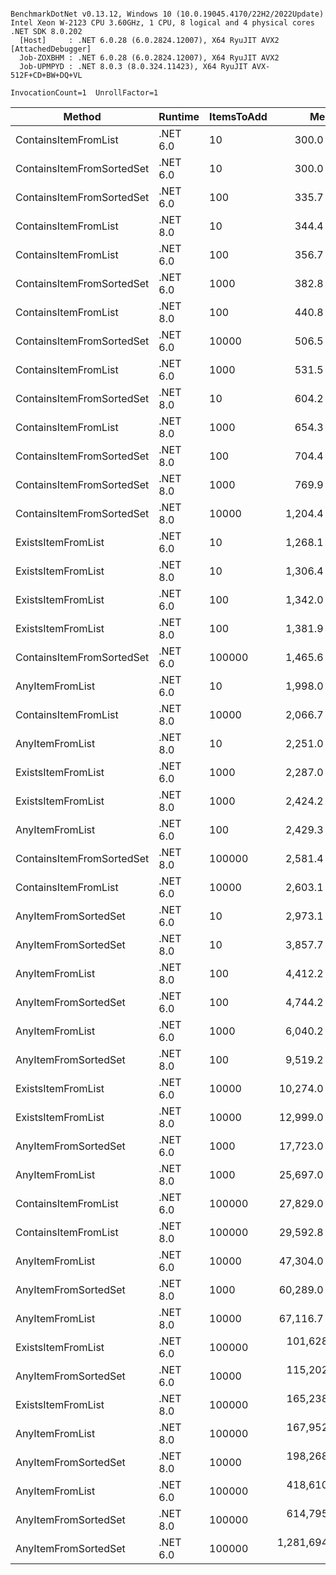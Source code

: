 ```

BenchmarkDotNet v0.13.12, Windows 10 (10.0.19045.4170/22H2/2022Update)
Intel Xeon W-2123 CPU 3.60GHz, 1 CPU, 8 logical and 4 physical cores
.NET SDK 8.0.202
  [Host]     : .NET 6.0.28 (6.0.2824.12007), X64 RyuJIT AVX2 [AttachedDebugger]
  Job-ZOXBHM : .NET 6.0.28 (6.0.2824.12007), X64 RyuJIT AVX2
  Job-UPMPYD : .NET 8.0.3 (8.0.324.11423), X64 RyuJIT AVX-512F+CD+BW+DQ+VL

InvocationCount=1  UnrollFactor=1  

```
| Method                    | Runtime  | ItemsToAdd | Mean           | Error         | StdDev        | Median         | Rank | Allocated |
|-------------------------- |--------- |----------- |---------------:|--------------:|--------------:|---------------:|-----:|----------:|
| ContainsItemFromList      | .NET 6.0 | 10         |       300.0 ns |       0.00 ns |       0.00 ns |       300.0 ns |    1 |     544 B |
| ContainsItemFromSortedSet | .NET 6.0 | 10         |       300.0 ns |       0.00 ns |       0.00 ns |       300.0 ns |    1 |     544 B |
| ContainsItemFromSortedSet | .NET 6.0 | 100        |       335.7 ns |      19.22 ns |      56.07 ns |       300.0 ns |    1 |     544 B |
| ContainsItemFromList      | .NET 8.0 | 10         |       344.4 ns |      23.51 ns |      65.53 ns |       300.0 ns |    1 |     400 B |
| ContainsItemFromList      | .NET 6.0 | 100        |       356.7 ns |      23.29 ns |      67.56 ns |       300.0 ns |    1 |     544 B |
| ContainsItemFromSortedSet | .NET 6.0 | 1000       |       382.8 ns |      20.69 ns |      60.68 ns |       400.0 ns |    1 |     544 B |
| ContainsItemFromList      | .NET 8.0 | 100        |       440.8 ns |      20.79 ns |      60.64 ns |       400.0 ns |    1 |     400 B |
| ContainsItemFromSortedSet | .NET 6.0 | 10000      |       506.5 ns |      57.60 ns |     163.39 ns |       500.0 ns |    1 |     544 B |
| ContainsItemFromList      | .NET 6.0 | 1000       |       531.5 ns |      34.84 ns |      98.26 ns |       500.0 ns |    1 |     544 B |
| ContainsItemFromSortedSet | .NET 8.0 | 10         |       604.2 ns |      29.29 ns |      84.50 ns |       600.0 ns |    2 |     400 B |
| ContainsItemFromList      | .NET 8.0 | 1000       |       654.3 ns |      68.01 ns |     191.82 ns |       600.0 ns |    2 |     400 B |
| ContainsItemFromSortedSet | .NET 8.0 | 100        |       704.4 ns |      32.67 ns |      91.07 ns |       700.0 ns |    2 |     400 B |
| ContainsItemFromSortedSet | .NET 8.0 | 1000       |       769.9 ns |      26.39 ns |      74.87 ns |       800.0 ns |    2 |     400 B |
| ContainsItemFromSortedSet | .NET 8.0 | 10000      |     1,204.4 ns |      86.53 ns |     241.21 ns |     1,200.0 ns |    3 |     400 B |
| ExistsItemFromList        | .NET 6.0 | 10         |     1,268.1 ns |      47.38 ns |     135.17 ns |     1,250.0 ns |    4 |     608 B |
| ExistsItemFromList        | .NET 8.0 | 10         |     1,306.4 ns |      63.33 ns |     180.68 ns |     1,200.0 ns |    4 |     464 B |
| ExistsItemFromList        | .NET 6.0 | 100        |     1,342.0 ns |      38.03 ns |     104.74 ns |     1,400.0 ns |    4 |     608 B |
| ExistsItemFromList        | .NET 8.0 | 100        |     1,381.9 ns |      61.67 ns |     175.95 ns |     1,350.0 ns |    4 |     464 B |
| ContainsItemFromSortedSet | .NET 6.0 | 100000     |     1,465.6 ns |     122.13 ns |     352.38 ns |     1,400.0 ns |    4 |     496 B |
| AnyItemFromList           | .NET 6.0 | 10         |     1,998.0 ns |      52.58 ns |     155.04 ns |     2,000.0 ns |    5 |     648 B |
| ContainsItemFromList      | .NET 8.0 | 10000      |     2,066.7 ns |     310.48 ns |     895.80 ns |     2,000.0 ns |    5 |     400 B |
| AnyItemFromList           | .NET 8.0 | 10         |     2,251.0 ns |      89.25 ns |     257.52 ns |     2,250.0 ns |    5 |     504 B |
| ExistsItemFromList        | .NET 6.0 | 1000       |     2,287.0 ns |     202.79 ns |     597.92 ns |     2,400.0 ns |    5 |     608 B |
| ExistsItemFromList        | .NET 8.0 | 1000       |     2,424.2 ns |     202.84 ns |     594.89 ns |     2,300.0 ns |    5 |     464 B |
| AnyItemFromList           | .NET 6.0 | 100        |     2,429.3 ns |      99.62 ns |     292.16 ns |     2,400.0 ns |    5 |     648 B |
| ContainsItemFromSortedSet | .NET 8.0 | 100000     |     2,581.4 ns |     618.03 ns |   1,793.00 ns |     3,500.0 ns |    6 |     400 B |
| ContainsItemFromList      | .NET 6.0 | 10000      |     2,603.1 ns |     352.83 ns |   1,017.99 ns |     2,550.0 ns |    6 |     544 B |
| AnyItemFromSortedSet      | .NET 6.0 | 10         |     2,973.1 ns |      90.19 ns |     255.86 ns |     3,000.0 ns |    7 |     776 B |
| AnyItemFromSortedSet      | .NET 8.0 | 10         |     3,857.7 ns |     157.63 ns |     457.31 ns |     3,800.0 ns |    8 |     616 B |
| AnyItemFromList           | .NET 8.0 | 100        |     4,412.2 ns |     464.39 ns |   1,354.66 ns |     4,400.0 ns |    9 |     504 B |
| AnyItemFromSortedSet      | .NET 6.0 | 100        |     4,744.2 ns |     497.14 ns |   1,426.40 ns |     4,400.0 ns |    9 |     824 B |
| AnyItemFromList           | .NET 6.0 | 1000       |     6,040.2 ns |     765.02 ns |   2,219.45 ns |     6,100.0 ns |   10 |     648 B |
| AnyItemFromSortedSet      | .NET 8.0 | 100        |     9,519.2 ns |   1,037.20 ns |   3,041.94 ns |     9,700.0 ns |   11 |     664 B |
| ExistsItemFromList        | .NET 6.0 | 10000      |    10,274.0 ns |   1,918.45 ns |   5,656.58 ns |     9,100.0 ns |   11 |     608 B |
| ExistsItemFromList        | .NET 8.0 | 10000      |    12,999.0 ns |   2,454.05 ns |   7,158.56 ns |    13,250.0 ns |   12 |     464 B |
| AnyItemFromSortedSet      | .NET 6.0 | 1000       |    17,723.0 ns |   2,836.12 ns |   8,362.36 ns |    17,650.0 ns |   13 |     872 B |
| AnyItemFromList           | .NET 8.0 | 1000       |    25,697.0 ns |   4,783.07 ns |  14,027.91 ns |    24,200.0 ns |   14 |     504 B |
| ContainsItemFromList      | .NET 6.0 | 100000     |    27,829.0 ns |   4,062.06 ns |  11,977.07 ns |    28,750.0 ns |   14 |     496 B |
| ContainsItemFromList      | .NET 8.0 | 100000     |    29,592.8 ns |   6,393.96 ns |  18,550.05 ns |    26,000.0 ns |   14 |     400 B |
| AnyItemFromList           | .NET 6.0 | 10000      |    47,304.0 ns |   8,492.99 ns |  25,041.79 ns |    46,200.0 ns |   15 |     648 B |
| AnyItemFromSortedSet      | .NET 8.0 | 1000       |    60,289.0 ns |  11,582.22 ns |  34,150.44 ns |    59,100.0 ns |   16 |     712 B |
| AnyItemFromList           | .NET 8.0 | 10000      |    67,116.7 ns |   4,749.89 ns |  13,704.51 ns |    69,050.0 ns |   17 |     504 B |
| ExistsItemFromList        | .NET 6.0 | 100000     |   101,628.0 ns |  18,336.88 ns |  54,066.70 ns |    95,250.0 ns |   18 |     560 B |
| AnyItemFromSortedSet      | .NET 6.0 | 10000      |   115,202.0 ns |  25,879.27 ns |  76,305.60 ns |   102,300.0 ns |   18 |     936 B |
| ExistsItemFromList        | .NET 8.0 | 100000     |   165,238.1 ns |  89,640.01 ns | 240,812.08 ns |    73,900.0 ns |   18 |     464 B |
| AnyItemFromList           | .NET 8.0 | 100000     |   167,952.0 ns |  33,357.05 ns |  97,304.07 ns |   162,650.0 ns |   19 |     504 B |
| AnyItemFromSortedSet      | .NET 8.0 | 10000      |   198,268.4 ns |  57,925.03 ns | 166,197.76 ns |   132,600.0 ns |   19 |     776 B |
| AnyItemFromList           | .NET 6.0 | 100000     |   418,610.0 ns |  87,375.46 ns | 257,628.51 ns |   381,900.0 ns |   20 |     600 B |
| AnyItemFromSortedSet      | .NET 8.0 | 100000     |   614,795.0 ns | 122,892.99 ns | 362,352.74 ns |   573,850.0 ns |   21 |     824 B |
| AnyItemFromSortedSet      | .NET 6.0 | 100000     | 1,281,694.0 ns | 233,219.84 ns | 687,653.95 ns | 1,293,050.0 ns |   22 |     936 B |
